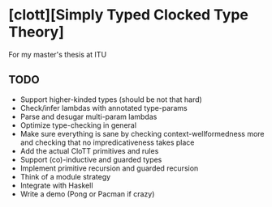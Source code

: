 # [clott][Simply Typed Clocked Type Theory]

For my master's thesis at ITU


[clott]: https://github.com/adamschoenemann/clott

## TODO
- Support higher-kinded types (should be not that hard)
- Check/infer lambdas with annotated type-params
- Parse and desugar multi-param lambdas
- Optimize type-checking in general
- Make sure everything is sane by checking context-wellformedness more and checking that no impredicativeness takes place
- Add the actual CloTT primitives and rules
- Support (co)-inductive and guarded types
- Implement primitive recursion and guarded recursion 
- Think of a module strategy
- Integrate with Haskell
- Write a demo (Pong or Pacman if crazy)
